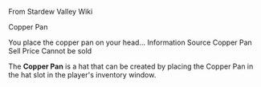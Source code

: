 From Stardew Valley Wiki

Copper Pan

You place the copper pan on your head... Information Source Copper Pan Sell Price Cannot be sold

The **Copper Pan** is a hat that can be created by placing the Copper Pan in the hat slot in the player's inventory window.